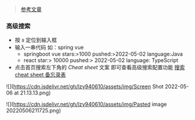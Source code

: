 > [参考文章]()

### 高级搜索

- 按 *s* 定位到输入框
- 输入一串代码 如：spring vue
	- springboot vue stars:>1000 pushed:>2022-05-02 language:Java
	-  react star:> 10000 pushed:> 2022-05-02 language: TypeScript
- 点击首页搜索左下角的 *Cheat sheet* 文案 即可查看高级搜索配置功能 [搜索 cheat sheet 备忘录表](https://github.com/search?q=search+cheat+sheet)

![](https://cdn.jsdelivr.net/gh/lzy940610/assets/img/Screen Shot 2022-05-06 at 21.13.13.png)



![](https://cdn.jsdelivr.net/gh/lzy940610/assets/img/Pasted image 20220506211725.png)
